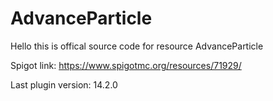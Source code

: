 # AdvanceParticle
Hello this is offical source code for resource AdvanceParticle

Spigot link: https://www.spigotmc.org/resources/71929/ 	

Last plugin version: 14.2.0 
